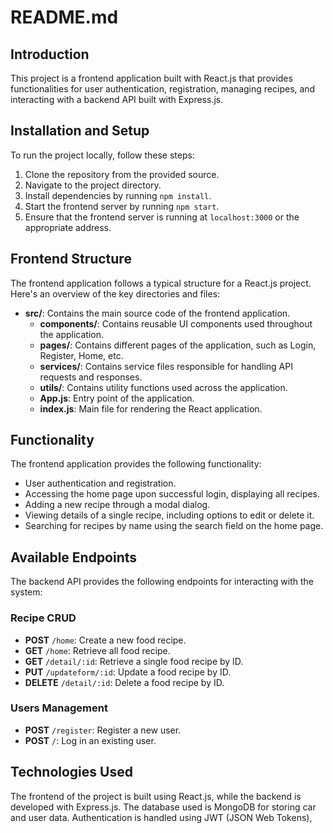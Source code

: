 # README.md

## Introduction
This project is a frontend application built with React.js that provides functionalities for user authentication, registration, managing recipes, and interacting with a backend API built with Express.js.

## Installation and Setup
To run the project locally, follow these steps:

1. Clone the repository from the provided source.
2. Navigate to the project directory.
3. Install dependencies by running `npm install`.
4. Start the frontend server by running `npm start`.
5. Ensure that the frontend server is running at `localhost:3000` or the appropriate address.

## Frontend Structure
The frontend application follows a typical structure for a React.js project. Here's an overview of the key directories and files:

- **src/**: Contains the main source code of the frontend application.
  - **components/**: Contains reusable UI components used throughout the application.
  - **pages/**: Contains different pages of the application, such as Login, Register, Home, etc.
  - **services/**: Contains service files responsible for handling API requests and responses.
  - **utils/**: Contains utility functions used across the application.
  - **App.js**: Entry point of the application.
  - **index.js**: Main file for rendering the React application.

## Functionality
The frontend application provides the following functionality:

- User authentication and registration.
- Accessing the home page upon successful login, displaying all recipes.
- Adding a new recipe through a modal dialog.
- Viewing details of a single recipe, including options to edit or delete it.
- Searching for recipes by name using the search field on the home page.

## Available Endpoints
The backend API provides the following endpoints for interacting with the system:

### Recipe CRUD
- **POST** `/home`: Create a new food recipe.
- **GET** `/home`: Retrieve all food recipe.
- **GET** `/detail/:id`: Retrieve a single food recipe by ID.
- **PUT** `/updateform/:id`: Update a food recipe by ID.
- **DELETE** `/detail/:id`: Delete a food recipe by ID.

### Users Management
- **POST** `/register`: Register a new user.
- **POST** `/`: Log in an existing user.
## Technologies Used
The frontend of the project is built using React.js, while the backend is developed with Express.js. The database used is MongoDB for storing car and user data. Authentication is handled using JWT (JSON Web Tokens), 

